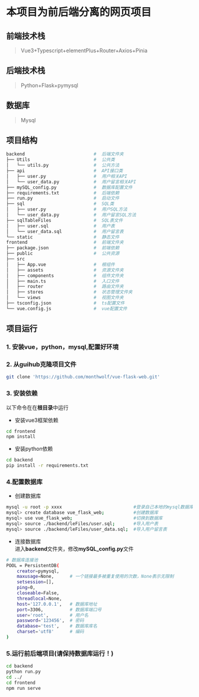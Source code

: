 # 本项目为前后端分离的网页项目
## 前端技术栈
>  Vue3+Typescript+elementPlus+Router+Axios+Pinia

## 后端技术栈
> Python+Flask+pymysql

## 数据库
> Mysql  

## 项目结构
```bash
backend                          #  后端文件夹
├── Utils                        #  公共类
│   └── utils.py                 #  公共方法
├── api                          #  API接口类
│   ├── user.py                  #  用户相关API
│   └── user_data.py             #  用户留言相关API
├── mySQL_config.py              #  数据库配置文件
├── requirements.txt             #  后端依赖
├── run.py                       #  启动文件
├── sql                          #  SQL类
│   ├── user.py                  #  用户SQL方法
│   └── user_data.py             #  用户留言SQL方法
├── sqlTableFiles                #  SQL表文件
│   ├── user.sql                 #  用户表
│   └── user_data.sql            #  用户留言表
└── static                       #  静态文件
frontend                         #  前端文件夹
├── package.json                 #  前端依赖
├── public                       #  公共资源
├── src                            
│   ├── App.vue                  #  根组件
│   ├── assets                   #  资源文件夹
│   ├── components               #  组件文件夹
│   ├── main.ts                  #  入口文件
│   ├── router                   #  路由文件夹
│   ├── stores                   #  状态管理文件夹
│   └── views                    #  视图文件夹
├── tsconfig.json                #  ts配置文件
└── vue.config.js                #  vue配置文件
```
## 项目运行
### 1. 安装**vue，python，mysql**,配置好环境
### 2. 从guihub克隆项目文件
```bash
git clone 'https://github.com/monthwolf/vue-flask-web.git' 
```
### 3. 安装依赖
以下命令在在**根目录**中运行
- 安装vue3框架依赖  
```bash
cd frontend
npm install
```
- 安装python依赖
```bash
cd backend
pip install -r requirements.txt
```

### 4.配置数据库
- 创建数据库
```bash
mysql -u root -p xxxx                           #登录自己本地的mysql数据库
mysql> create database vue_flask_web;           #创建数据库
mysql> use vue_flask_web;                       #切换到数据库
mysql> source ./backend/leFiles/user.sql;       #导入用户表
mysql> source ./backend/leFiles/user_data.sql;  #导入用户留言表
```
- 连接数据库  
进入**backend**文件夹，修改**mySQL_config.py**文件
```bash
# 数据库连接池
POOL = PersistentDB(
    creator=pymysql,    
    maxusage=None,      # 一个链接最多被重复使用的次数，None表示无限制
    setsession=[],      
    ping=0,             
    closeable=False,    
    threadlocal=None,   
    host='127.0.0.1',   # 数据库地址
    port=3306,          # 数据库端口号
    user='root',        # 用户名
    password='123456',  # 密码
    database='test',    # 数据库库名
    charset='utf8'      # 编码
)


```

### 5.运行前后端项目(请保持数据库运行！)
```bash
cd backend
python run.py
cd ../
cd frontend
npm run serve
```